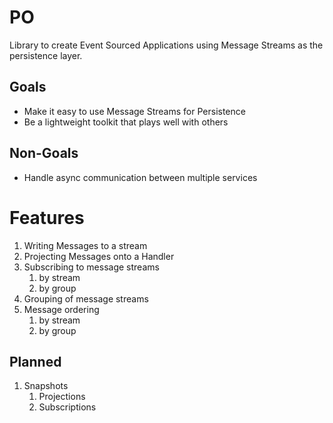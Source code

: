# PO

Library to create Event Sourced Applications using Message Streams as the persistence layer.

## Goals

* Make it easy to use Message Streams for Persistence
* Be a lightweight toolkit that plays well with others

## Non-Goals

* Handle async communication between multiple services

# Features

1. Writing Messages to a stream
1. Projecting Messages onto a Handler
1. Subscribing to message streams
    1. by stream
    1. by group
1. Grouping of message streams
1. Message ordering
    1. by stream
    1. by group

## Planned

1. Snapshots
    1. Projections
    1. Subscriptions
